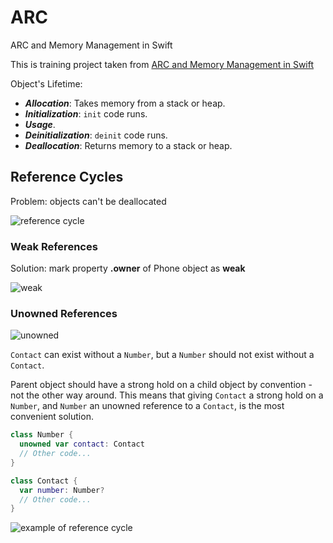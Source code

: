 # ARC
 ARC and Memory Management in Swift

This is training project taken from [ARC and Memory Management in Swift](https://www.raywenderlich.com/966538-arc-and-memory-management-in-swift)

Object's Lifetime: 

* ***Allocation***: Takes memory from a stack or heap.
* ***Initialization***: `init` code runs.
* ***Usage***.
* ***Deinitialization***: `deinit` code runs.
* ***Deallocation***: Returns memory to a stack or heap.

<h2>Reference Cycles</h2>

Problem: objects can't be deallocated

![reference cycle](https://koenig-media.raywenderlich.com/uploads/2016/05/UserIphoneCycle.png)

<h3>Weak References</h3>

Solution: mark property **.owner** of Phone object as **weak**

![weak](https://koenig-media.raywenderlich.com/uploads/2016/05/UserIphoneCycleWeaked.png)

<h3>Unowned References</h3>



![unowned](https://koenig-media.raywenderlich.com/uploads/2016/05/Table.png)

`Contact` can exist without a `Number`, but a `Number` should not exist without a `Contact`.

Parent object should have a strong hold on a child object by convention - not the other way around.
This means that giving `Contact` a strong hold on a `Number`, and `Number` an unowned reference to a `Contact`, is the most convenient solution.

```swift
class Number {
  unowned var contact: Contact
  // Other code...
}
```

```swift
class Contact {
  var number: Number?
  // Other code...
}
```

![example of reference cycle](https://koenig-media.raywenderlich.com/uploads/2016/07/4.png)
